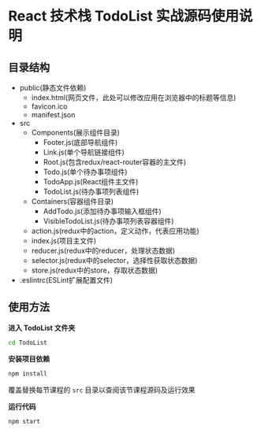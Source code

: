 # React 技术栈 TodoList 实战源码使用说明

## 目录结构

* public(静态文件依赖)
  - index.html(网页文件，此处可以修改应用在浏览器中的标题等信息)
  - favicon.ico
  - manifest.json
* src
  - Components(展示组件目录)
    + Footer.js(底部导航组件)
    + Link.js(单个导航链接组件)
    + Root.js(包含redux/react-router容器的主文件)
    + Todo.js(单个待办事项组件)
    + TodoApp.js(React组件主文件)
    + TodoList.js(待办事项列表组件)
  - Containers(容器组件目录)
    + AddTodo.js(添加待办事项输入框组件)
    + VisibleTodoList.js(待办事项列表容器组件)
  - action.js(redux中的action，定义动作，代表应用功能)
  - index.js(项目主文件)
  - reducer.js(redux中的reducer，处理状态数据)
  - selector.js(redux中的selector，选择性获取状态数据)
  - store.js(redux中的store，存取状态数据)
* .eslintrc(ESLint扩展配置文件)

## 使用方法

**进入 TodoList 文件夹**

```bash
cd TodoList
```

**安装项目依赖**

```bash
npm install
```

覆盖替换每节课程的 `src` 目录以查阅该节课程源码及运行效果

**运行代码**

```bash
npm start
```

